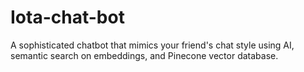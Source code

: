 # Iota-chat-bot
A sophisticated chatbot that mimics your friend's chat style using AI, semantic search on embeddings, and Pinecone vector database.
